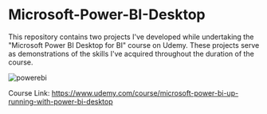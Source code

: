 # Microsoft-Power-BI-Desktop
This repository contains two projects I've developed while undertaking the "Microsoft Power BI Desktop for BI" course on Udemy. 
These projects serve as demonstrations of the skills I've acquired throughout the duration of the course.

![powerebi](https://github.com/Deolae/Microsoft-Power-BI-Course-Projects/assets/106385288/423db17f-0902-462b-97cc-da3e910c5bd2)

Course Link: https://www.udemy.com/course/microsoft-power-bi-up-running-with-power-bi-desktop
